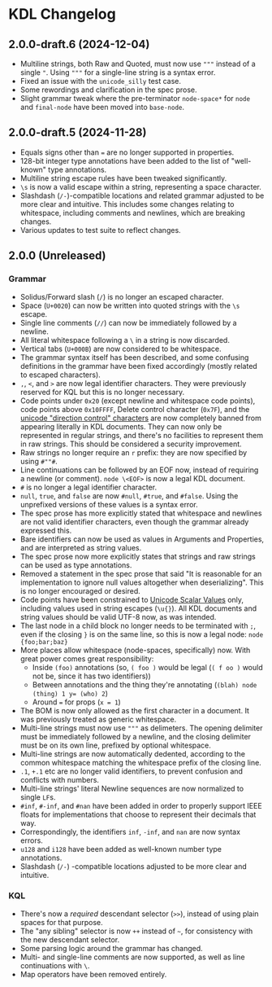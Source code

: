 # KDL Changelog

## 2.0.0-draft.6 (2024-12-04)

* Multiline strings, both Raw and Quoted, must now use `"""` instead of a single `"`. Using `"""` for a single-line string is a syntax error.
* Fixed an issue with the `unicode_silly` test case.
* Some rewordings and clarification in the spec prose.
* Slight grammar tweak where the pre-terminator `node-space*` for `node` and `final-node` have been moved into `base-node`.

## 2.0.0-draft.5 (2024-11-28)

* Equals signs other than `=` are no longer supported in properties.
* 128-bit integer type annotations have been added to the list of "well-known"
  type annotations.
* Multiline string escape rules have been tweaked significantly.
* `\s` is now a valid escape within a string, representing a space character.
* Slashdash (`/-`)-compatible locations and related grammar adjusted to be more
  clear and intuitive. This includes some changes relating to whitespace,
  including comments and newlines, which are breaking changes.
* Various updates to test suite to reflect changes.

## 2.0.0 (Unreleased)

### Grammar

* Solidus/Forward slash (`/`) is no longer an escaped character.
* Space (`U+0020`) can now be written into quoted strings with the `\s`
  escape.
* Single line comments (`//`) can now be immediately followed by a newline.
* All literal whitespace following a `\` in a string is now discarded.
* Vertical tabs (`U+000B`) are now considered to be whitespace.
* The grammar syntax itself has been described, and some confusing definitions
  in the grammar have been fixed accordingly (mostly related to escaped
  characters).
* `,`, `<`, and `>` are now legal identifier characters. They were previously
  reserved for KQL but this is no longer necessary.
* Code points under `0x20` (except newline and whitespace code points), code
  points above `0x10FFFF`, Delete control character (`0x7F`), and the [unicode
  "direction control"
  characters](https://www.w3.org/International/questions/qa-bidi-unicode-controls)
  are now completely banned from appearing literally in KDL documents. They
  can now only be represented in regular strings, and there's no facilities to
  represent them in raw strings. This should be considered a security
  improvement.
* Raw strings no longer require an `r` prefix: they are now specified by using
  `#""#`.
* Line continuations can be followed by an EOF now, instead of requiring a
  newline (or comment). `node \<EOF>` is now a legal KDL document.
* `#` is no longer a legal identifier character.
* `null`, `true`, and `false` are now `#null`, `#true`, and `#false`. Using
  the unprefixed versions of these values is a syntax error.
* The spec prose has more explicitly stated that whitespace and newlines are
  not valid identifier characters, even though the grammar already expressed
  this.
* Bare identifiers can now be used as values in Arguments and Properties, and are interpreted as string values.
* The spec prose now more explicitly states that strings and raw strings can
  be used as type annotations.
* Removed a statement in the spec prose that said "It is reasonable for an
  implementation to ignore null values altogether when deserializing". This is
  no longer encouraged or desired.
* Code points have been constrained to [Unicode Scalar
  Values](https://unicode.org/glossary/#unicode_scalar_value) only, including
  values used in string escapes (`\u{}`). All KDL documents and string values
  should be valid UTF-8 now, as was intended.
* The last node in a child block no longer needs to be terminated with `;`,
  even if the closing `}` is on the same line, so this is now a legal node:
  `node {foo;bar;baz}`
* More places allow whitespace (node-spaces, specifically) now. With great
  power comes great responsibility:
  * Inside `(foo)` annotations (so, `( foo )` would be legal (`( f oo )` would
    not be, since it has two identifiers))
  * Between annotations and the thing they're annotating (`(blah) node (thing)
    1 y= (who) 2`)
  * Around `=` for props (`x = 1`)
* The BOM is now only allowed as the first character in a document. It was
  previously treated as generic whitespace.
* Multi-line strings must now use `"""` as delimeters. The opening delimiter must be immediately followed by a newline, and the closing delimiter must be on its own line, prefixed by optional whitespace.
* Multi-line strings are now automatically dedented, according to the common
  whitespace matching the whitespace prefix of the closing line.
* `.1`, `+.1` etc are no longer valid identifiers, to prevent confusion and
  conflicts with numbers.
* Multi-line strings' literal Newline sequences are now normalized to single
  `LF`s.
* `#inf`, `#-inf`, and `#nan` have been added in order to properly support
  IEEE floats for implementations that choose to represent their decimals that
  way.
* Correspondingly, the identifiers `inf`, `-inf`, and `nan` are now syntax
  errors.
* `u128` and `i128` have been added as well-known number type annotations.
* Slashdash (`/-`) -compatible locations adjusted to be more clear and intuitive.

### KQL

* There's now a _required_ descendant selector (`>>`), instead of using plain
  spaces for that purpose.
* The "any sibling" selector is now `++` instead of `~`, for consistency with
  the new descendant selector.
* Some parsing logic around the grammar has changed.
* Multi- and single-line comments are now supported, as well as line
  continuations with `\`.
* Map operators have been removed entirely.
